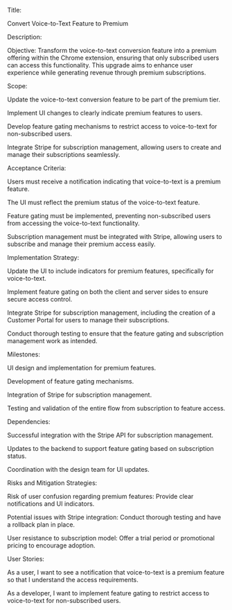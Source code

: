 Title:

Convert Voice-to-Text Feature to Premium

Description:

Objective:
Transform the voice-to-text conversion feature into a premium offering within the Chrome extension, ensuring that only subscribed users can access this functionality. This upgrade aims to enhance user experience while generating revenue through premium subscriptions.

Scope:

Update the voice-to-text conversion feature to be part of the premium tier.

Implement UI changes to clearly indicate premium features to users.

Develop feature gating mechanisms to restrict access to voice-to-text for non-subscribed users.

Integrate Stripe for subscription management, allowing users to create and manage their subscriptions seamlessly.

Acceptance Criteria:

Users must receive a notification indicating that voice-to-text is a premium feature.

The UI must reflect the premium status of the voice-to-text feature.

Feature gating must be implemented, preventing non-subscribed users from accessing the voice-to-text functionality.

Subscription management must be integrated with Stripe, allowing users to subscribe and manage their premium access easily.

Implementation Strategy:

Update the UI to include indicators for premium features, specifically for voice-to-text.

Implement feature gating on both the client and server sides to ensure secure access control.

Integrate Stripe for subscription management, including the creation of a Customer Portal for users to manage their subscriptions.

Conduct thorough testing to ensure that the feature gating and subscription management work as intended.

Milestones:

UI design and implementation for premium features.

Development of feature gating mechanisms.

Integration of Stripe for subscription management.

Testing and validation of the entire flow from subscription to feature access.

Dependencies:

Successful integration with the Stripe API for subscription management.

Updates to the backend to support feature gating based on subscription status.

Coordination with the design team for UI updates.

Risks and Mitigation Strategies:

Risk of user confusion regarding premium features: Provide clear notifications and UI indicators.

Potential issues with Stripe integration: Conduct thorough testing and have a rollback plan in place.

User resistance to subscription model: Offer a trial period or promotional pricing to encourage adoption.

User Stories:

As a user, I want to see a notification that voice-to-text is a premium feature so that I understand the access requirements.

As a developer, I want to implement feature gating to restrict access to voice-to-text for non-subscribed users.